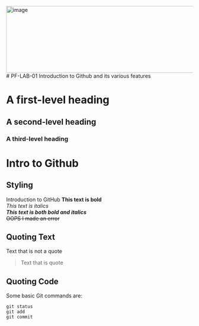 <img width="1328" height="180" alt="image" src="https://github.com/user-attachments/assets/9ca74841-a0d2-41f3-8d38-7a5940ff3210" /># PF-LAB-01
Introduction to Github and its various features

# A first-level heading
## A second-level heading
### A third-level heading

# Intro to Github
## Styling
Introduction to GitHub
**This text is bold**\
*This text is italics*\
***This text is both bold and italics***\
~~OOPS I made an error~~

## Quoting Text
Text that is not a quote
> Text that is quote

## Quoting Code
Some basic Git commands are:
```
git status
git add
git commit
```
